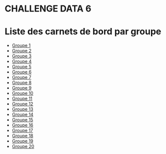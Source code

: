 # CHALLENGE DATA 6
# Liste des carnets de bord par groupe


- [Groupe 1]()
- [Groupe 2]()
- [Groupe 3]()
- [Groupe 4]()
- [Groupe 5]()
- [Groupe 6]()
- [Groupe 7]()
- [Groupe 8](https://unmarred-column-076.notion.site/Carnet-de-Bord-11a8fca2ccda4ff39009cc30e571d77b)
- [Groupe 9]()
- [Groupe 10]()
- [Groupe 11]()
- [Groupe 12]()
- [Groupe 13]()
- [Groupe 14]()
- [Groupe 15]()
- [Groupe 16]()
- [Groupe 17]()
- [Groupe 18]()
- [Groupe 19]()
- [Groupe 20](https://cypress-ladybug-3e8.notion.site/CHALLENGE-DATA-Groupe-20-0e90f232be4a4785b34ecbca1226093e)
 
